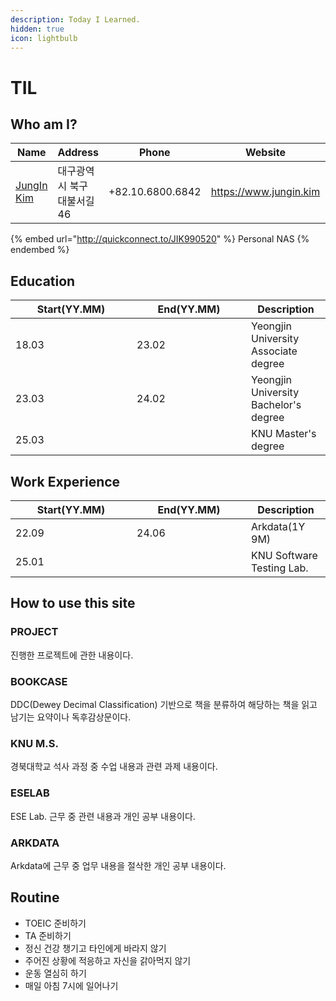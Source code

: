 ```yaml
---
description: Today I Learned.
hidden: true
icon: lightbulb
---
```


# TIL

## Who am I?

<table data-card-size="large" data-view="cards" data-full-width="false"><thead><tr><th data-type="users" data-multiple>Name</th><th>Address</th><th>Phone</th><th data-type="content-ref">Website</th><th data-hidden data-card-cover data-type="files"></th></tr></thead><tbody><tr><td><a href="https://app.gitbook.com/u/mkfF8qKO2UWp0jnRWGd3XuLklBF3">JungIn Kim</a></td><td>대구광역시 북구 대불서길 46</td><td>+82.10.6800.6842</td><td><a href="https://www.jungin.kim">https://www.jungin.kim</a></td><td><a href=".gitbook/assets/KakaoTalk_20250106_140909887.jpg">KakaoTalk_20250106_140909887.jpg</a></td></tr></tbody></table>

{% embed url="http://quickconnect.to/JIK990520" %}
Personal NAS
{% endembed %}

## Education

<table><thead><tr><th width="178">Start(YY.MM)</th><th width="167">End(YY.MM)</th><th>Description</th></tr></thead><tbody><tr><td>18.03</td><td>23.02</td><td>Yeongjin University Associate degree</td></tr><tr><td>23.03</td><td>24.02</td><td>Yeongjin University Bachelor's degree </td></tr><tr><td>25.03</td><td></td><td>KNU Master's degree</td></tr></tbody></table>

## Work Experience

<table><thead><tr><th width="178">Start(YY.MM)</th><th width="167">End(YY.MM)</th><th>Description</th></tr></thead><tbody><tr><td>22.09</td><td>24.06</td><td>Arkdata(1Y 9M)</td></tr><tr><td>25.01</td><td></td><td>KNU Software Testing Lab.</td></tr></tbody></table>

## How to use this site

### PROJECT

진행한 프로젝트에 관한 내용이다.

### BOOKCASE

DDC(Dewey Decimal Classification) 기반으로 책을 분류하여 해당하는 책을 읽고 남기는 요약이나 독후감상문이다.

### KNU M.S.

경북대학교 석사 과정 중 수업 내용과 관련 과제 내용이다.

### ESELAB

ESE Lab. 근무 중 관련 내용과 개인 공부 내용이다.

### ARKDATA

Arkdata에 근무 중 업무 내용을 절삭한 개인 공부 내용이다.

## Routine

* TOEIC 준비하기
* TA 준비하기
* 정신 건강 챙기고 타인에게 바라지 않기
* 주어진 상황에 적응하고 자신을 갉아먹지 않기
* 운동 열심히 하기
* 매일 아침 7시에 일어나기



